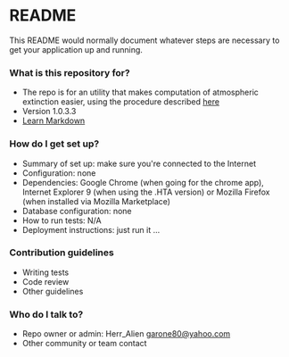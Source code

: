 # README #

This README would normally document whatever steps are necessary to get your application up and running.

### What is this repository for? ###

* The repo is for an utility that makes computation of atmospheric extinction easier, using the procedure described [here](https://docs.google.com/document/d/18RcrzoP0-Xy8_-xsWbnwWAj2m1lAL5WrHUm5S-Neu7Y/edit?usp=sharing)
* Version 1.0.3.3
* [Learn Markdown](https://bitbucket.org/tutorials/markdowndemo)

### How do I get set up? ###

* Summary of set up: make sure you're connected to the Internet
* Configuration: none
* Dependencies: Google Chrome (when going for the chrome app), Internet Explorer 9 (when using the .HTA version) or Mozilla Firefox (when installed via Mozilla Marketplace)
* Database configuration: none
* How to run tests: N/A
* Deployment instructions: just run it ...

### Contribution guidelines ###

* Writing tests
* Code review
* Other guidelines

### Who do I talk to? ###

* Repo owner or admin: Herr_Alien <garone80@yahoo.com>
* Other community or team contact